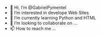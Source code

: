 - 👋 Hi, I’m @GabrielPymentel
- 👀 I’m interested in develope Web Sites
- 🌱 I’m currently learning Python and HTML
- 💞️ I’m looking to collaborate on ...
- 📫 How to reach me ...

<!---
GabrielPymentel/GabrielPymentel is a ✨ special ✨ repository because its `README.md` (this file) appears on your GitHub profile.
You can click the Preview link to take a look at your changes.
--->
